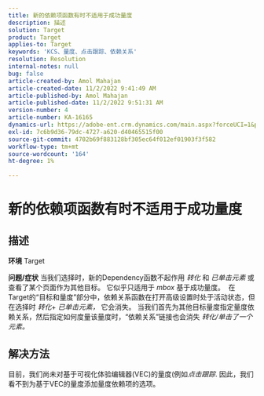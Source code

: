```yaml
---
title: 新的依赖项函数有时不适用于成功量度
description: 描述
solution: Target
product: Target
applies-to: Target
keywords: 'KCS、量度、点击跟踪、依赖关系'
resolution: Resolution
internal-notes: null
bug: false
article-created-by: Amol Mahajan
article-created-date: 11/2/2022 9:41:49 AM
article-published-by: Amol Mahajan
article-published-date: 11/2/2022 9:51:31 AM
version-number: 4
article-number: KA-16165
dynamics-url: https://adobe-ent.crm.dynamics.com/main.aspx?forceUCI=1&pagetype=entityrecord&etn=knowledgearticle&id=cc51a58e-925a-ed11-9561-6045bd006a22
exl-id: 7c6b9d36-79dc-4727-a620-d40465515f00
source-git-commit: 4702b69f883128bf305ec64f012ef01903f3f582
workflow-type: tm+mt
source-wordcount: '164'
ht-degree: 1%

---
```


# 新的依赖项函数有时不适用于成功量度

## 描述

<b>环境</b>
Target


<b>问题/症状</b>
当我们选择时，新的Dependency函数不起作用 *转化* 和 *已单击元素* 或查看了某个页面作为其他目标。 它似乎只适用于 *mbox* 基于成功量度。 
在Target的“目标和量度”部分中，依赖关系函数在打开高级设置时处于活动状态，但在选择时 *转化*+ *已单击元素，* 它会消失。 当我们首先为其他目标量度指定量度依赖关系，然后指定如何度量该量度时，“依赖关系”链接也会消失 *转化/单击了一个元素。*


## 解决方法


目前，我们尚未对基于可视化体验编辑器(VEC)的量度(例如&#x200B;*点击跟踪*. 因此，我们看不到为基于VEC的量度添加量度依赖项的选项。
